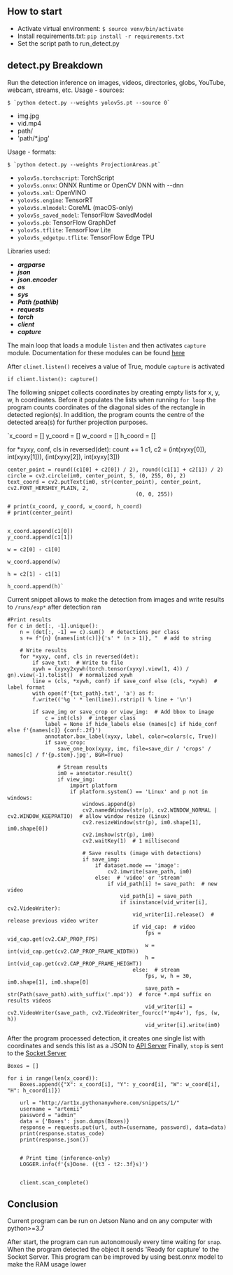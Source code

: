 ## How to start
- Activate virtual environment: `$ source venv/bin/activate`
- Install requirements.txt: `pip install -r requirements.txt`
- Set the script path to run_detect.py


## detect.py Breakdown
Run the detection inference on images, videos, directories, globs, YouTube, webcam, streams, etc.
Usage - sources:

    $ `python detect.py --weights yolov5s.pt --source 0`

- img.jpg          
- vid.mp4              
- path/                       
- 'path/*.jpg' 
                                                     

Usage - formats:

    $ `python detect.py --weights ProjectionAreas.pt`

- `yolov5s.torchscript`:         TorchScript
- `yolov5s.onnx`:                ONNX Runtime or OpenCV DNN with --dnn
- `yolov5s.xml`:                 OpenVINO
- `yolov5s.engine`:              TensorRT
- `yolov5s.mlmodel`:             CoreML (macOS-only)
- `yolov5s_saved_model`:         TensorFlow SavedModel
- `yolov5s.pb`:                  TensorFlow GraphDef
- `yolov5s.tflite`:              TensorFlow Lite
- `yolov5s_edgetpu.tflite`:      TensorFlow Edge TPU

Libraries used:
- **_argparse_**
- **_json_**
- **_json.encoder_**
- **_os_**
- **_sys_**
- **_Path (pathlib)_**
- **_requests_**
- **_torch_**
- **_client_** 
- **_capture_**

The main loop that loads a module `listen` and then activates `capture` module. Documentation for these modules can be found [here](https://github.com/dcomradd/ObjectClassification/tree/Module_Breakdown#readme)

After `clinet.listen()` receives a value of True, module `capture` is activated

`if client.listen():
    capture()`

The following snippet collects coordinates by creating empty lists for x, y, w, h coordinates. Before it populates the
lists when running `for loop` the program counts coordinates of the diagonal sides of the rectangle in detected region(s).
In addition, the program counts the centre of the detected area(s) for further projection purposes. 

  
`x_coord = []
y_coord = []
w_coord = []
h_coord = []

for *xyxy, conf, cls in reversed(det):
    count += 1
    c1, c2 = (int(xyxy[0]), int(xyxy[1])), (int(xyxy[2]), int(xyxy[3]))

    center_point = round((c1[0] + c2[0]) / 2), round((c1[1] + c2[1]) / 2)
    circle = cv2.circle(im0, center_point, 5, (0, 255, 0), 2)
    text_coord = cv2.putText(im0, str(center_point), center_point, cv2.FONT_HERSHEY_PLAIN, 2,
                                             (0, 0, 255))

    # print(x_coord, y_coord, w_coord, h_coord)
    # print(center_point)


    x_coord.append(c1[0])
    y_coord.append(c1[1])

    w = c2[0] - c1[0]

    w_coord.append(w)

    h = c2[1] - c1[1]

    h_coord.append(h)`
    
Current snippet allows to make the detection from images and write results to `/runs/exp*` after detection ran
```
#Print results
for c in det[:, -1].unique():
    n = (det[:, -1] == c).sum()  # detections per class
    s += f"{n} {names[int(c)]}{'s' * (n > 1)}, "  # add to string

    # Write results
    for *xyxy, conf, cls in reversed(det):
        if save_txt:  # Write to file
        xywh = (xyxy2xywh(torch.tensor(xyxy).view(1, 4)) / gn).view(-1).tolist()  # normalized xywh
        line = (cls, *xywh, conf) if save_conf else (cls, *xywh)  # label format
        with open(f'{txt_path}.txt', 'a') as f:
        f.write(('%g ' * len(line)).rstrip() % line + '\n')

        if save_img or save_crop or view_img:  # Add bbox to image
            c = int(cls)  # integer class
            label = None if hide_labels else (names[c] if hide_conf else f'{names[c]} {conf:.2f}')
            annotator.box_label(xyxy, label, color=colors(c, True))
            if save_crop:
                save_one_box(xyxy, imc, file=save_dir / 'crops' / names[c] / f'{p.stem}.jpg', BGR=True)

                # Stream results
                im0 = annotator.result()
                if view_img:
                    import platform
                    if platform.system() == 'Linux' and p not in windows:
                        windows.append(p)
                        cv2.namedWindow(str(p), cv2.WINDOW_NORMAL | cv2.WINDOW_KEEPRATIO)  # allow window resize (Linux)
                        cv2.resizeWindow(str(p), im0.shape[1], im0.shape[0])
                        cv2.imshow(str(p), im0)
                        cv2.waitKey(1)  # 1 millisecond

                        # Save results (image with detections)
                        if save_img:
                            if dataset.mode == 'image':
                                cv2.imwrite(save_path, im0)
                            else:  # 'video' or 'stream'
                                if vid_path[i] != save_path:  # new video
                                    vid_path[i] = save_path
                                    if isinstance(vid_writer[i], cv2.VideoWriter):
                                        vid_writer[i].release()  # release previous video writer
                                        if vid_cap:  # video
                                            fps = vid_cap.get(cv2.CAP_PROP_FPS)
                                            w = int(vid_cap.get(cv2.CAP_PROP_FRAME_WIDTH))
                                            h = int(vid_cap.get(cv2.CAP_PROP_FRAME_HEIGHT))
                                        else:  # stream
                                            fps, w, h = 30, im0.shape[1], im0.shape[0]
                                            save_path = str(Path(save_path).with_suffix('.mp4'))  # force *.mp4 suffix on results videos
                                            vid_writer[i] = cv2.VideoWriter(save_path, cv2.VideoWriter_fourcc(*'mp4v'), fps, (w, h))
                                            vid_writer[i].write(im0)
```

After the program processed detection, it creates one single list with coordinates and sends this list as a JSON to [API Server](https://github.com/dcomradd/Rest_API_Framework#readme)
Finally, `stop` is sent to the [Socket Server](https://github.com/dcomradd/ObjectClassification/tree/Module_Breakdown#readme)
        
```
Boxes = []

for i in range(len(x_coord)):
    Boxes.append({"X": x_coord[i], "Y": y_coord[i], "W": w_coord[i], "H": h_coord[i]})

    url = "http://art1x.pythonanywhere.com/snippets/1/"
    username = "artemii"
    password = "admin"
    data = {'Boxes': json.dumps(Boxes)}
    response = requests.put(url, auth=(username, password), data=data)
    print(response.status_code)
    print(response.json())


    # Print time (inference-only)
    LOGGER.info(f'{s}Done. ({t3 - t2:.3f}s)')


    client.scan_complete()
```

## Conclusion
Current program can be run on Jetson Nano and on any computer with python>=3.7

After start, the program can run autonomously every time waiting for `snap`. When the program detected the object it sends
'Ready for capture' to the Socket Server. This program can be improved by using best.onnx model to make the RAM usage lower 